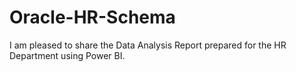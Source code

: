 # Oracle-HR-Schema
I am pleased to share the Data Analysis Report prepared for the HR Department using Power BI. 
